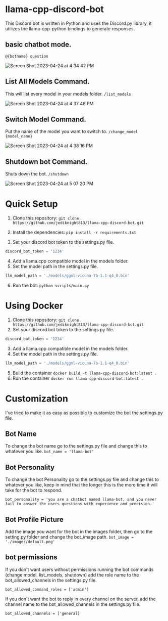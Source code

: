 # llama-cpp-discord-bot

This Discord bot is written in Python and uses the Discord.py library, it utilizes the llama-cpp-python bindings to generate responses.

## basic chatbot mode.
``` @{botname} question ```

![Screen Shot 2023-04-24 at 4 34 42 PM](https://user-images.githubusercontent.com/17935336/234122023-23e9c60d-cf4e-4282-ad17-26b25b047c8b.png)

## List All Models Command.
This will list every model in your models folder.
``` /list_models ```

![Screen Shot 2023-04-24 at 4 37 46 PM](https://user-images.githubusercontent.com/17935336/234123323-5c0c6c92-17f1-4ac1-b420-fa08815290e4.png)

## Switch Model Command.
Put the name of the model you want to switch to.
``` /change_model {model_name} ```

![Screen Shot 2023-04-24 at 4 38 16 PM](https://user-images.githubusercontent.com/17935336/234123353-179b632c-809b-412d-9323-391500099623.png)

## Shutdown bot Command.
Shuts down the bot.
``` /shutdown ```

![Screen Shot 2023-04-24 at 5 07 20 PM](https://user-images.githubusercontent.com/17935336/234127186-a4cb0ffc-37b5-45fa-92f5-6d608a739685.png)

# Quick Setup

1. Clone this repository: ``` git clone https://github.com/jediknight813/llama-cpp-discord-bot.git ```
2. Install the dependencies: ``` pip install -r requirements.txt ```

3. Set your discord bot token to the settings.py file.
```python
discord_bot_token = '1234'
```
4. Add a llama.cpp compatible model in the models folder.
5. Set the model path in the settings.py file.
```python
llm_model_path = './models/ggml-vicuna-7b-1.1-q4_0.bin'
```
6. Run the bot: ```python scripts/main.py ```


# Using Docker

1. Clone this repository: ``` git clone https://github.com/jediknight813/llama-cpp-discord-bot.git ```
2. Set your discord bot token to the settings.py file.
```python
discord_bot_token = '1234'
```
3. Add a llama.cpp compatible model in the models folder.
4. Set the model path in the settings.py file.
```python
llm_model_path = './models/ggml-vicuna-7b-1.1-q4_0.bin'
```

5. Build the container ``` docker build -t llama-cpp-discord-bot:latest . ```
6. Run the container ``` docker run llama-cpp-discord-bot:latest . ```

# Customization
I've tried to make it as easy as possible to customize the bot the settings.py file.

## Bot Name 
To change the bot name go to the settings.py file and change this to whatever you like.
``` bot_name = 'llama-bot' ```

## Bot Personality
To change the bot Personality go to the settings.py file and change this to whatever you like, keep in mind that the longer this is the more time it will take for the bot to respond.

``` bot_personality = 'you are a chatbot named llama-bot, and you never fail to answer the users questions with experience and precision.' ```

## Bot Profile Picture

Add the image you want for the bot in the images folder, then go to the setting.py folder and change the bot_image path.
``` bot_image = './images/default.png' ```

## bot permissions

If you don't want users without permissions running the bot commands (change model, list_models, shutdown) add the role name to the bot_allowed_channels in the settings.py file.

``` bot_allowed_command_roles = ['admin'] ```

 If you don't want the bot to reply in every channel on the server, add the channel name to the bot_allowed_channels in the settings.py file.
 
 ``` bot_allowed_channels = ['general] ```
